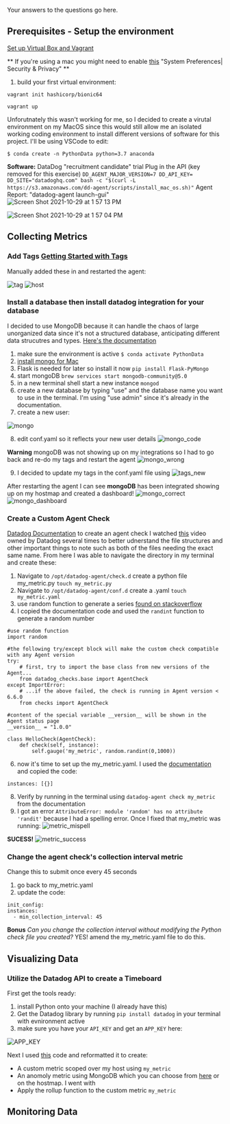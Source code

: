 Your answers to the questions go here.
## Prerequisites - Setup the environment
  
  [Set up Virtual Box and Vagrant](https://github.com/hashicorp/vagrant/blob/master/README.md)
  
  ** If you're using a mac you might need to enable [this](https://medium.com/@Aenon/mac-virtualbox-kernel-driver-error-df39e7e10cd8) "System Preferences| Security & Privacy" **
  
1. build your first virtual environment:

````
vagrant init hashicorp/bionic64

vagrant up
````

Unforutnately this wasn't working for me, so I decided to create a virutal environment on my MacOS since this would still allow me an isolated working coding environment to install different versions of software for this project. I'll be using VSCode to edit:

``
$ conda create -n PythonData python=3.7 anaconda
``
  
  **Software:** DataDog "recruitment candidate" trial
  Plug in the API (key removed for this exercise)
  ``
  DD_AGENT_MAJOR_VERSION=7 DD_API_KEY= DD_SITE="datadoghq.com" bash -c "$(curl -L https://s3.amazonaws.com/dd-agent/scripts/install_mac_os.sh)"
  ``
  Agent Report: "datadog-agent launch-gui"
  ![Screen Shot 2021-10-29 at 1 57 13 PM](https://user-images.githubusercontent.com/79612565/139704234-e461b6ee-3953-4813-934f-3c346add8fc3.png)

  ![Screen Shot 2021-10-29 at 1 57 04 PM](https://user-images.githubusercontent.com/79612565/139704323-aaf17ead-6eb3-4986-9ca2-c503bcce943d.png)

  
## Collecting Metrics
### Add Tags [Getting Started with Tags](https://docs.datadoghq.com/getting_started/tagging/)
Manually added these in and restarted the agent:

![tag](https://user-images.githubusercontent.com/79612565/139706532-ec3da610-a043-4bc8-9eee-f33bb66f64ed.png)
![host](https://user-images.githubusercontent.com/79612565/139706545-862ef6a5-f91c-4fcb-86d7-7994d80b0220.png)


### Install a database then install datadog integration for your database
I decided to use MongoDB because it can handle the chaos of large unorganized data since it's not a structured database, anticipating different data strucutres and types. [Here's the documentation](https://docs.datadoghq.com/integrations/mongo/?tab=standalone)
1. make sure the environment is active ``$ conda activate PythonData``
2. [install mongo for Mac](https://docs.mongodb.com/manual/tutorial/install-mongodb-on-os-x/)
3. Flask is needed for later so install it now
``
pip install Flask-PyMongo
``
4. start mongoDB
``
brew services start mongodb-community@5.0
``
5. in a new terminal shell start a new instance ``mongod``
6. create a new database by typing "use" and the database name you want to use in the terminal. I'm using "use admin" since it's already in the documentation.
7. create a new user:

![mongo](https://user-images.githubusercontent.com/79612565/139712008-342685c0-711b-467f-a95f-a38b2525cede.png)

8. edit conf.yaml so it reflects your new user details
![mongo_code](https://user-images.githubusercontent.com/79612565/139769209-fe7ac014-1eab-426c-be95-b90a90ca409f.png)


**Warning** mongoDB was not showing up on my integrations so I had to go back and re-do my tags and restart the agent
![mongo_wrong](https://user-images.githubusercontent.com/79612565/139769242-8b4e995d-76f1-4161-840b-04e5e2d7ced1.png)

9. I decided to update my tags in the conf.yaml file using
![tags_new](https://user-images.githubusercontent.com/79612565/139769278-cb11a2e3-1c71-4b5e-a5f0-c82078ed6681.png)

After restarting the agent I can see **mongoDB** has been integrated showing up on my hostmap and created a dashboard!
![mongo_correct](https://user-images.githubusercontent.com/79612565/139769323-92adaae7-c11f-4391-9d65-7bb100916dff.png)
![mongo_dashboard](https://user-images.githubusercontent.com/79612565/139769336-bab1fad5-f0e6-4963-a0a0-fd3ba48e0ef5.png)



### Create a Custom Agent Check
[Datadog Documentation](https://docs.datadoghq.com/developers/write_agent_check/?tab=agentv6v7) to create an agent check
I watched [this](https://www.youtube.com/watch?v=kGKc7423744&ab_channel=Datadog) video owned by Datadog several times to better udnerstand the file structures and other important things to note such as both of the files needing the exact same name. From here I was able to navigate the directory in my terminal and create these:
1. Navigate to ``/opt/datadog-agent/check.d`` create a python file my_metric.py ``touch my_metric.py``
2. Navigate to ``/opt/datadog-agent/conf.d`` create a .yaml ``touch my_metric.yaml``
3. use random function to generate a series [found on stackoverflow](https://stackoverflow.com/questions/67694523/python-generate-random-number)
4. I copied the documentation code and used the ``randint`` function to generate a random number

````
#use random function
import random

#the following try/except block will make the custom check compatible with any Agent version
try:
    # first, try to import the base class from new versions of the Agent...
    from datadog_checks.base import AgentCheck
except ImportError:
    # ...if the above failed, the check is running in Agent version < 6.6.0
    from checks import AgentCheck

#content of the special variable __version__ will be shown in the Agent status page
__version__ = "1.0.0"

class HelloCheck(AgentCheck):
    def check(self, instance):
        self.gauge('my_metric', random.randint(0,1000))
````
6. now it's time to set up the my_metric.yaml. I used the [documentation](https://docs.datadoghq.com/developers/write_agent_check/?tab=agentv6v7#collection-interval) and copied the code:

```
instances: [{}]
```

8. Verify by running  in the terminal using ``datadog-agent check my_metric`` from the documentation
9. I got an error ``AttributeError: module 'random' has no attribute 'randit'`` because I had a spelling error. Once I fixed that my_metric was running:
![metric_mispell](https://user-images.githubusercontent.com/79612565/139769636-f0102b17-5b7e-4ae3-bd90-b5b1fef91f6e.png)

**SUCESS!**
![metric_success](https://user-images.githubusercontent.com/79612565/139769661-c2ccb1f5-4c42-450c-88ad-07eaa9ed2057.png)


### Change the agent check's collection interval metric
Change this to submit once every 45 seconds
1. go back to my_metric.yaml
2. update the code:

````
init_config:
instances:
  - min_collection_interval: 45
 ````

**Bonus** *Can you change the collection interval without modifying the Python check file you created?* YES! amend the my_metric.yaml file to do this.

## Visualizing Data
### Utilize the Datadog API to create a Timeboard
First get the tools ready:
1. install Python onto your machine (I already have this)
2. Get the Datadog library by running ``pip install datadog`` in your terminal with evnironment active
3. make sure you have your ``API_KEY`` and get an ``APP_KEY`` here:

![APP_KEY](https://user-images.githubusercontent.com/79612565/139923897-2a933996-7e2b-4b05-a2a0-f23af90ee8b7.png)

Next I used [this](https://docs.datadoghq.com/dashboards/graphing_json/) code and reformatted it to create:

- A custom metric scoped over my host using ``my_metric``
- An anomoly metric using MongoDB which you can choose from [here](https://docs.datadoghq.com/integrations/mongo/?tab=standalone) or on the hostmap. I went with 
- Apply the rollup function to the custom metric ``my_metric``

## Monitoring Data




  

